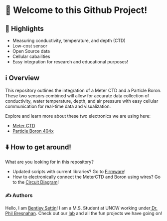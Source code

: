 # 🚀 Welcome to this Github Project!

## 🌟 Highlights

- Measuring conductivity, temperature, and depth (CTD)
- Low-cost sensor 
- Open Source data
- Cellular cabailities
- Easy integration for research and educational purposes!


## ℹ️ Overview

This repository outlines the integration of a Meter CTD and a Particle Boron. These two sensors combined will allow for accurate data collection of conductivity, water temperature, depth, and air pressure with easy cellular communication for real-time data and visualization. 

Explore and learn more about these two electronics we are using here: 
- [Meter CTD](https://metergroup.com/products/hydros-21/)
- [Particle Boron 404x](https://store.particle.io/products/boron-lte-cat-m1-noram-with-ethersim-4th-gen?srsltid=AfmBOorHx31GWq4IeQavaX2ePNGsbMFQteTf-O0mL9GnkE8jHbQbHShg)

## ⬇️ How to get around!

What are you looking for in this repository?
- Updated scripts with current libraries? Go to [Firmware](https://github.com/BentleySettin/MeterCTD/tree/ba0404429f45d6b78e378566db7e1a76302030d5/Firmware)!
- How to electronically connect the MeterCTD and Boron using wires? Go to the [Circuit Diagram](https://github.com/BentleySettin/MeterCTD/blob/ba0404429f45d6b78e378566db7e1a76302030d5/Fabrication/CircuitDiagram.png)!

### ✍️ Authors

Hello, I am [Bentley Settin](https://github.com/BentleySettin)! I am a M.S. Student at UNCW working under[ Dr. Phil Bresnahan](https://github.com/SUPScientist). Check out our [lab](https://github.com/COAST-Lab) and all the fun projects we have going on!  

